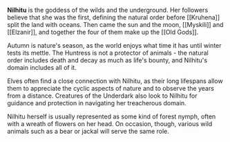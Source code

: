 **Nilhitu** is the goddess of the wilds and the underground. Her followers believe that she was the first, defining the natural order before [[Kruhena]] split the land with oceans. Then came the sun and the moon, [[Myskili]] and [[Elzanir]], and together the four of them make up the [[Old Gods]].

Autumn is nature's season, as the world enjoys what time it has until winter tests its mettle. The Huntress is not a protector of animals - the natural order includes death and decay as much as life's bounty, and Nilhitu's domain includes all of it.

Elves often find a close connection with Nilhitu, as their long lifespans allow them to appreciate the cyclic aspects of nature and to observe the years from a distance. Creatures of the Underdark also look to Nilhitu for guidance and protection in navigating her treacherous domain.

Nilhitu herself is usually represented as some kind of forest nymph, often with a wreath of flowers on her head. On occasion, though, various wild animals such as a bear or jackal will serve the same role.
